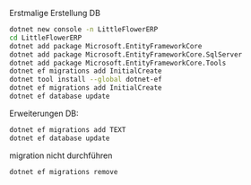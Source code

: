Erstmalige Erstellung DB

```zsh
dotnet new console -n LittleFlowerERP
cd LittleFlowerERP
dotnet add package Microsoft.EntityFrameworkCore
dotnet add package Microsoft.EntityFrameworkCore.SqlServer
dotnet add package Microsoft.EntityFrameworkCore.Tools
dotnet ef migrations add InitialCreate
dotnet tool install --global dotnet-ef
dotnet ef migrations add InitialCreate
dotnet ef database update
```

Erweiterungen DB:

```zsh
dotnet ef migrations add TEXT
dotnet ef database update
```

migration nicht durchführen

```zsh
dotnet ef migrations remove

```
